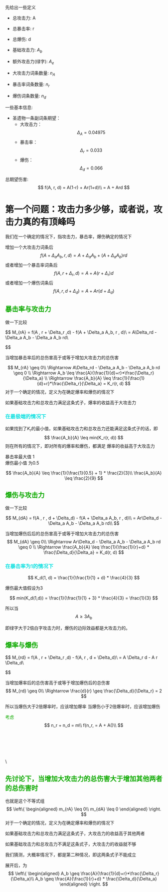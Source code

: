 先给出一些定义

- 总攻击力: A
- 总暴击率: r
- 总爆伤: d

- 基础攻击力: $A_b$
- 额外攻击力(绿字): $A_e$
- 大攻击力词条数量: $n_A$
- 暴击率词条数量: $n_r$
- 爆伤词条数量: $n_d$


一些基本信息:
- 圣遗物一条副词条期望：
    - 大攻击力：$$ \Delta_A = 0.04975$$ 
    - 暴击率：$$ \Delta_r = 0.033$$
    - 爆伤： $$ \Delta_d = 0.066$$


总期望伤害:
$$
f(A, r, d) = A(1-r) + Ar(1+d)\\
= A + Ard
$$
# 第一个问题：攻击力多少够，或者说，攻击力真的有顶峰吗

我们在一个确定的情况下，指攻击力，暴击率，爆伤确定的情况下

增加一个大攻击力词条后
$$
f(A + \Delta_a A_b, r , d) = A + \Delta_a  A_b + (A + \Delta_a A_b)rd
$$
或者增加一个暴击率词条后
$$
f(A, r + \Delta_r, d) = A + A(r + \Delta_r)d
$$
或者增加一个爆伤词条后
$$
f(A, r, d + \Delta_d) = A + Ar(d + \Delta_d)
$$



## <font color="#10aa01">暴击率与攻击力</font>
做一下比较

$$
M_{rA} = f(A , r + \Delta_r ,d) - f(A + \Delta_a A_b, r , d)\\
= A\Delta_rd - \Delta_a A_b - \Delta_a A_b rd\\

$$

当增加暴击率后的总伤害高于或等于增加大攻击力的总伤害


$$
M_{rA} \geq 0\\
\Rightarrow A\Delta_rd - \Delta_a A_b - \Delta_a A_b rd \geq 0 \\
\Rightarrow A_b \leq \frac{A}{\frac{1}{d}+r}*\frac{\Delta_r}{\Delta_a} \\
\Rightarrow \frac{A_b}{A} \leq \frac{1}{\frac{1}{d}+r}*\frac{\Delta_r}{\Delta_a} = K_r(r, d)
$$
对于一个确定的情况，定义为在确定爆率和爆伤的情况下

如果基础攻击力和总攻击力满足这条式子，爆率的收益高于大攻击力












### <font color="#11e1e1">在最极端的情况下</font>

如果找到了$K_r$的最小值，如果基础攻击力和总攻击力还能满足这条式子的话，即
$$
    \frac{A_b}{A} \leq min(K_r(r, d))
$$
则在所有的情况下，即对所有的爆率和爆伤，都满足 爆率的收益高于大攻击力

暴击率最大值 1 \
爆伤最小值 为0.5

$$
    \frac{A_b}{A} \leq \frac{1}{\frac{1}{0.5} + 1} * \frac{2}{3}\\
    \frac{A_b}{A} \leq \frac{2}{9}
$$













## <font color="#10aa01">爆伤与攻击力</font>
做一下比较

$$
M_{dA} = f(A , r , d + \Delta_d) - f(A + \Delta_a A_b, r , d)\\
= Ar\Delta_d - \Delta_a A_b - \Delta_a A_b rd\\
$$

当增加爆伤后后的总伤害高于或等于增加大攻击力的总伤害
$$
M_{dA} \geq 0\\
\Rightarrow Ar\Delta_d - \Delta_a A_b - \Delta_a A_b rd \geq 0 \\
\Rightarrow \frac{A_b}{A} \leq \frac{1}{\frac{1}{r}+d} * \frac{\Delta_d}{\Delta_a} = K_d(r, d)
$$


### <font color="#11e1e1">在暴击率为1的情况下</font>
$$
K_d(1, d) = \frac{1}{\frac{1}{1} + d} * \frac{4}{3}
$$

爆伤最大值假设为3

$$
min(K_d(1,d)) = \frac{1}{\frac{1}{1} + 3} * \frac{4}{3} = \frac{1}{3}
$$

所以当
$$
A \geq 3A_b
$$

即绿字大于2倍白字攻击力时，爆伤的边际效益都是大攻击力的。











## <font color="#10aa01">爆率与爆伤</font>
$$
M_{rd} = f(A , r + \Delta_r ,d) - f(A, r , d + \Delta_d)\\
= A \Delta_r d - A r \Delta_d\\

$$

当增加爆率后的总伤害高于或等于增加爆伤后的总伤害
$$
M_{rd} \geq 0\\
\Rightarrow \frac{d}{r} \geq \frac{\Delta_d}{\Delta_r} = 2
$$

所以当爆伤大于2倍爆率时，应该增加爆率
当爆伤小于2倍爆率时，应该增加爆伤

<font color="#10aa01">考虑</font>
$$
n_r + n_d = m\\
f(n_r,  = A + A()\\
$$

\
\
\
\
\
\


## <font color="#10aa01">先讨论下，当增加大攻击力的总伤害大于增加其他两者的总伤害时</font>
也就是这个不等式组
$$
\left\{
\begin{aligned}
m_{rA} \leq 0\\
m_{dA} \leq 0
\end{aligned}
\right.
$$
对于一个确定的情况，定义为在确定爆率和爆伤的情况下

如果基础攻击力和总攻击力满足这条式子，大攻击力的收益高于其他两者

如果基础攻击力和总攻击力不满足这条式子，大攻击力的收益就不够

我们猜测，大概率情况下，都是第二种情况，即这两条式子不能成立

展开后，为
$$
\left\{
\begin{aligned}
A_b \geq \frac{A}{\frac{1}{d}+r}*\frac{\Delta_r}{\Delta_a}\\
A_b \geq \frac{A}{\frac{1}{r}+d} * \frac{\Delta_d}{\Delta_a}
\end{aligned}
\right.
$$



<!-- $$
f_A(A, r, d） = 1 + rd\\
f_r(A, r, d) = Ad\\
f_d(A, r, d) = Ar
$$ -->

<!-- 伤害由
$$
f(n_A, n_r, n_d) = A_b + 311 + \Delta_a n_A A_b + (A_b + 311 + \Delta_a n_A A_b)(\Delta_r n_r)(\Delta_d n_d)
$$

$$ -->